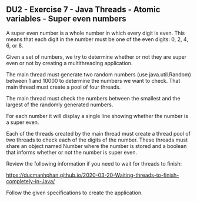 ## DU2 - Exercise 7 - Java Threads - Atomic variables - Super even numbers


A super even number is a whole number in which every digit is even. This means that each digit in the number must be one of the even digits: 0, 2, 4, 6, or 8.

Given a set of numbers, we try to determine whether or not they are super even or not by creating a multithreading application.

The main thread must generate two random numbers (use java.util.Random) between 1 and 10000 to determine the numbers we want to check. That main thread must create a pool of four threads.

The main thread must check the numbers between the smallest and the largest of the randomly generated numbers.

For each number it will display a single line showing whether the number is a super even.

Each of the threads created by the main thread must create a thread pool of two threads to check each of the digits of the number. These threads must share an object named Number where the number is stored and a boolean that informs whether or not the number is super even.

Review the following information if you need to wait for threads to finish:

https://ducmanhphan.github.io/2020-03-20-Waiting-threads-to-finish-completely-in-Java/

Follow the given specifications to create the application.

 